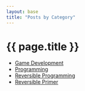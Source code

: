 ```yaml
---
layout: base
title: "Posts by Category"
---
```


<h1>{{ page.title }}</h1>

- [Game Development](game_development)
- [Programming](programming)
- [Reversible Programming](reversible_programming)
- [Reversible Primer](reversible_primer)
